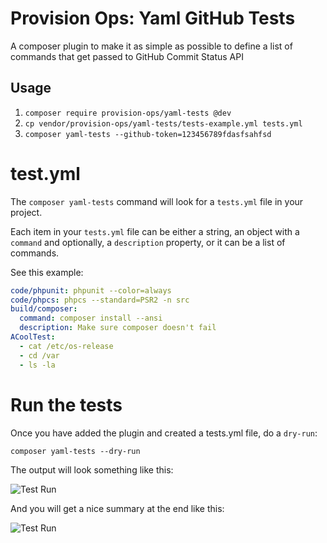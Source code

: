 # Provision Ops: Yaml GitHub Tests

A composer plugin to make it as simple as possible to define a list of commands that get passed to GitHub Commit Status API

## Usage

1. `composer require provision-ops/yaml-tests @dev`
2. `cp vendor/provision-ops/yaml-tests/tests-example.yml tests.yml`
3. `composer yaml-tests --github-token=123456789fdasfsahfsd`


# test.yml

The `composer yaml-tests` command will look for a `tests.yml` file in your project.

Each item in your `tests.yml` file can be either a string, an object with a `command` and optionally, a `description` property, or it can be a list of commands.

See this example:

```yml
code/phpunit: phpunit --color=always
code/phpcs: phpcs --standard=PSR2 -n src
build/composer: 
  command: composer install --ansi
  description: Make sure composer doesn't fail
ACoolTest:
  - cat /etc/os-release
  - cd /var
  - ls -la
```

# Run the tests

Once you have added the plugin and created a tests.yml file, do a `dry-run`:

`composer yaml-tests --dry-run`

The output will look something like this:

![Test Run](https://github.com/provision-ops/yaml-tests/blob/master/assets/test-run.png?raw=true)

And you will get a nice summary at the end like this:

![Test Run](https://github.com/provision-ops/yaml-tests/blob/master/assets/test-results.png?raw=true)


